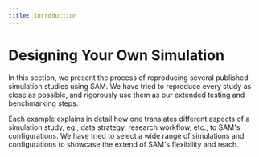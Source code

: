 ```yaml
---
title: Introduction
---
```


# Designing Your Own Simulation

In this section, we present the process of reproducing several published simulation studies using SAM. We have tried to reproduce every study as close as possible, and rigorously use them as our extended testing and benchmarking steps. 

Each example explains in detail how one translates different aspects of a simulation study, eg., data strategy, research workflow, etc., to SAM's configurations. We have tried to select a wide range of simulations and configurations to showcase the extend of SAM's flexibility and reach.

